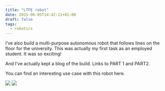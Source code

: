 ```yaml
---
title: "LTFE robot"
date: 2015-06-05T14:42:11+01:00
draft: false
tags:
  - robotics
---
```


I’ve also build a multi-purpose autonomous robot that follows lines on the floor for the university. This was actually my first task as an employed student. It was so exciting!

And I’ve actually kept a blog of the build. Links to PART 1 and PART2.

You can find an interesting use case with this robot here.

![](/ltfe1.jpg " ")
![](/ltfe2.png " ")
